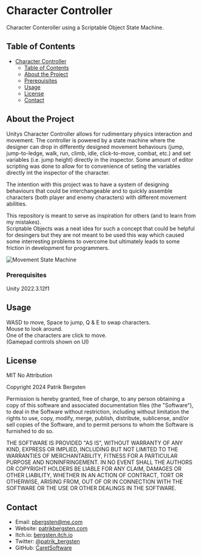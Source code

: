 # Character Controller 

Character Conteroller using a Scriptable Object State Machine.

## Table of Contents

- [Character Controller](#character-controller)
  - [Table of Contents](#table-of-contents)
  - [About the Project](#about-the-project)
  - [Prerequisites](#prerequisites)
  - [Usage](#usage)
  - [License](#license)
  - [Contact](#contact)

## About the Project

Unitys Character Controller allows for rudimentary physics interaction and movement.
The controller is powered by a state machine where the designer can drop in differently designed movement behaviours (jump, jump-to-ledge, walk, run, climb, idle, click-to-move, combat, etc.) and set variables (i.e. jump height) directly in the inspector.
Some amount of editor scripting was done to allow for to convenience of seting the variables directly int the inspector of the character.

The intention with this project was to have a system of designing behaviours that could be interchangeable and to quickly assemble characters (both player and enemy characters) with different movement abilities.

This repository is meant to serve as inspiration for others (and to learn from my mistakes).  
Scriptable Objects was a neat idea for such a concept that could be helpful for desingers but they are not meant to be used this way which caused some interresting problems to overcome but ultimately leads to some friction in development for programmers.

![Movement State Machine](https://github.com/CaretSoftware/Character-Controller/assets/69549081/a6469304-4fe1-4acf-85ef-4cb3ea2d4d0d)


### Prerequisites

Unity 2022.3.12f1

## Usage

WASD to move, Space to jump, Q & E to swap characters.  
Mouse to look around.  
One of the characters are click to move.  
(Gamepad controls shown on UI)  

## License

MIT No Attribution

Copyright 2024 Patrik Bergsten

Permission is hereby granted, free of charge, to any person obtaining a copy of 
this software and associated documentation files (the "Software"), to deal in 
the Software without restriction, including without limitation the rights to use, 
copy, modify, merge, publish, distribute, sublicense, and/or sell copies of 
the Software, and to permit persons to whom the Software is furnished to do so.

THE SOFTWARE IS PROVIDED "AS IS", WITHOUT WARRANTY OF ANY KIND, EXPRESS OR 
IMPLIED, INCLUDING BUT NOT LIMITED TO THE WARRANTIES OF MERCHANTABILITY, FITNESS 
FOR A PARTICULAR PURPOSE AND NONINFRINGEMENT. 
IN NO EVENT SHALL THE AUTHORS OR COPYRIGHT HOLDERS BE LIABLE FOR ANY CLAIM, DAMAGES 
OR OTHER LIABILITY, WHETHER IN AN ACTION OF CONTRACT, TORT OR OTHERWISE, ARISING 
FROM, OUT OF OR IN CONNECTION WITH THE SOFTWARE OR THE USE OR OTHER DEALINGS IN THE SOFTWARE.

## Contact

- Email: pbergsten@me.com
- Website: [patrikbergsten.com](https://www.patrikbergsten.com)
- Itch.io: [bergsten.itch.io](https://bergsten.itch.io)
- Twitter: [@patrik_bergsten](https://twitter.com/patrik_bergsten)
- GitHub: [CaretSoftware](https://github.com/CaretSoftware)
